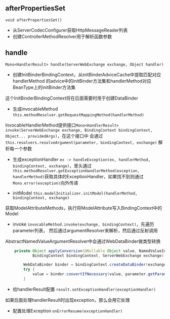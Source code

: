 
## afterPropertiesSet

`void afterPropertiesSet()`

+ 从ServerCodecConfigurer获取HttpMessageReader列表
+ 创建ControllerMethodResolver用于解析函数参数

## handle

`Mono<HandlerResult> handle(ServerWebExchange exchange, Object handler)`

+ 创建InitBinderBindingContext，从initBinderAdviceCache中提取匹配对应handlerMethod
的advice中的initBinder方法集和handlerMethod对应BeanType上的initBinder方法集

这个InitBinderBindingContext将在后面需要时用于创建DataBinder

+ 生成invocableMethod `this.methodResolver.getRequestMappingMethod(handlerMethod)`

InvocableHandlerMethod提供接口`Mono<HandlerResult> invoke(ServerWebExchange exchange, BindingContext bindingContext, Object... providedArgs)`，在这个接口中
会通过`this.resolvers.resolveArgument(parameter, bindingContext, exchange)`
解析每一个参数

+ 生成exceptionHandler `ex -> handleException(ex, handlerMethod, bindingContext, exchange)`，里头通过`this.methodResolver.getExceptionHandlerMethod(exception, handlerMethod)`获取具体的ExceptionHandler，如果找不到则通过
`Mono.error(exception)`向外传递

+ initModel `this.modelInitializer.initModel(handlerMethod, bindingContext, exchange)`

获取ModelAttributeMethods，执行将ModelAttribute写入BindingContext中的Model

+ invoke `invocableMethod.invoke(exchange, bindingContext)`，先遍历parameter列表，
然后通过argumentResolver来解析，然后通过反射调用

AbstractNamedValueArgumentResolver中会通过WebDataBinder做类型转换

```java
	private Object applyConversion(@Nullable Object value, NamedValueInfo namedValueInfo, MethodParameter parameter,
			BindingContext bindingContext, ServerWebExchange exchange) {

		WebDataBinder binder = bindingContext.createDataBinder(exchange, namedValueInfo.name);
		try {
			value = binder.convertIfNecessary(value, parameter.getParameterType(), parameter);
		}
```

+ 给handlerResult配置 `result.setExceptionHandler(exceptionHandler)`

如果后面处理handlerResult时出现exception，那么会用它处理

+ 配置处理Exception `onErrorResume(exceptionHandler)`


